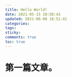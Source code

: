 ```yaml
---
title: Hello World!
date: 2021-05-15 10:50:43
updated: 2021-06-08 18:51:41
categories:
tags:
sticky:
comments: true
toc: true
---
```


# 第一篇文章。

<!-- more -->
